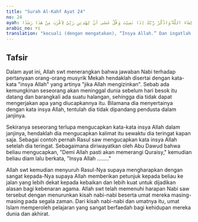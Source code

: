 ```yaml
---
title: "Surah Al-Kahf Ayat 24"
no: 24
ayah: اِلَّآ اَنْ يَّشَاۤءَ اللّٰهُ ۖوَاذْكُرْ رَّبَّكَ اِذَا نَسِيْتَ وَقُلْ عَسٰٓى اَنْ يَّهْدِيَنِ رَبِّيْ لِاَقْرَبَ مِنْ هٰذَا رَشَدًا
arabic_no: ٢٤
translation: "kecuali (dengan mengatakan), “Insya Allah.” Dan ingatlah kepada Tuhanmu apabila engkau lupa dan katakanlah, “Mudah-mudahan Tuhanku akan memberiku petunjuk kepadaku agar aku yang lebih dekat (kebenarannya) daripada ini.”"
---
```


## Tafsir

Dalam ayat ini, Allah swt menerangkan bahwa jawaban Nabi terhadap pertanyaan orang-orang musyrik Mekah hendaklah disertai dengan kata-kata "insya Allah" yang artinya "jika Allah mengizinkan". Sebab ada kemungkinan seseorang akan meninggal dunia sebelum hari besok itu datang dan barangkali ada suatu halangan, sehingga dia tidak dapat mengerjakan apa yang diucapkannya itu. Bilamana dia menyertainya dengan kata insya Allah, tentulah dia tidak dipandang pendusta dalam janjinya.

Sekiranya seseorang terlupa mengucapkan kata-kata insya Allah dalam janjinya, hendaklah dia mengucapkan kalimat itu sewaktu dia teringat kapan saja. Sebagai contoh pernah Rasul saw mengucapkan kata insya Allah setelah dia teringat. Sebagaimana diriwayatkan oleh Abu Dawud bahwa beliau mengucapkan, "Demi Allah pasti akan memerangi Quraisy," kemudian beliau diam lalu berkata, "Insya Allah ........"

Allah swt kemudian menyuruh Rasul-Nya supaya mengharapkan dengan sangat kepada-Nya supaya Allah memberikan petunjuk kepada beliau ke jalan yang lebih dekat kepada kebaikan dan lebih kuat untuk dijadikan alasan bagi kebenaran agama. Allah swt telah memenuhi harapan Nabi saw tersebut dengan menurunkan kisah nabi-nabi beserta umat mereka masing-masing pada segala zaman. Dari kisah nabi-nabi dan umatnya itu, umat Islam memperoleh pelajaran yang sangat berfaedah bagi kehidupan mereka dunia dan akhirat.